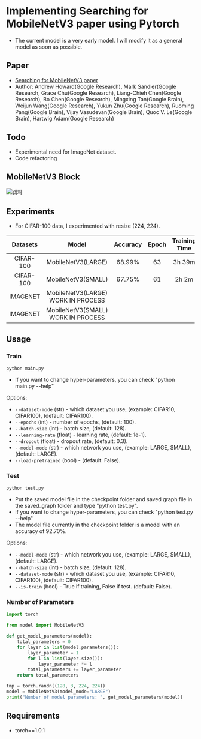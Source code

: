 # Implementing Searching for MobileNetV3 paper using Pytorch
- The current model is a very early model. I will modify it as a general model as soon as possible.
## Paper
- [Searching for MobileNetV3 paper](https://arxiv.org/abs/1905.02244)
- Author: Andrew Howard(Google Research), Mark Sandler(Google Research, Grace Chu(Google Research), Liang-Chieh Chen(Google Research), Bo Chen(Google Research), Mingxing Tan(Google Brain), Weijun Wang(Google Research), Yukun Zhu(Google Research), Ruoming Pang(Google Brain), Vijay Vasudevan(Google Brain), Quoc V. Le(Google Brain), Hartwig Adam(Google Research)

## Todo
- Experimental need for ImageNet dataset.
- Code refactoring

## MobileNetV3 Block
![캡처](https://user-images.githubusercontent.com/22078438/57360577-6f30d000-71b5-11e9-89a6-24034a3ecdde.PNG)

## Experiments
- For CIFAR-100 data, I experimented with resize (224, 224).<br>

| Datasets | Model | Accuracy | Epoch | Training Time | Parameters
| :---: | :---: | :---: | :---: | :---: | :---: |
CIFAR-100 | MobileNetV3(LARGE) | 68.99% | 63 | 3h 39m | 3.99M
CIFAR-100 | MobileNetV3(SMALL) | 67.75% | 61 | 2h 2m | 1.7M
IMAGENET | MobileNetV3(LARGE) WORK IN PROCESS | | | | 5.15M
IMAGENET | MobileNetV3(SMALL) WORK IN PROCESS | | | | 2.94M

## Usage

### Train
```
python main.py
```
- If you want to change hyper-parameters, you can check "python main.py --help"

Options:
- `--dataset-mode` (str) - which dataset you use, (example: CIFAR10, CIFAR100), (default: CIFAR100).
- `--epochs` (int) - number of epochs, (default: 100).
- `--batch-size` (int) - batch size, (default: 128).
- `--learning-rate` (float) - learning rate, (default: 1e-1).
- `--dropout` (float) - dropout rate, (default: 0.3).
- `--model-mode` (str) - which network you use, (example: LARGE, SMALL), (default: LARGE).
- `--load-pretrained` (bool) - (default: False).

### Test
```
python test.py
```
- Put the saved model file in the checkpoint folder and saved graph file in the saved_graph folder and type "python test.py".
- If you want to change hyper-parameters, you can check "python test.py --help"
- The model file currently in the checkpoint folder is a model with an accuracy of 92.70%.

Options:
- `--model-mode` (str) - which network you use, (example: LARGE, SMALL), (default: LARGE).
- `--batch-size` (int) - batch size, (default: 128).
- `--dataset-mode` (str) - which dataset you use, (example: CIFAR10, CIFAR100), (default: CIFAR100).
- `--is-train` (bool) - True if training, False if test. (default: False).

### Number of Parameters
```python
import torch

from model import MobileNetV3

def get_model_parameters(model):
    total_parameters = 0
    for layer in list(model.parameters()):
        layer_parameter = 1
        for l in list(layer.size()):
            layer_parameter *= l
        total_parameters += layer_parameter
    return total_parameters

tmp = torch.randn((128, 3, 224, 224))
model = MobileNetV3(model_mode="LARGE")
print("Number of model parameters: ", get_model_parameters(model))
```

## Requirements
- torch==1.0.1
